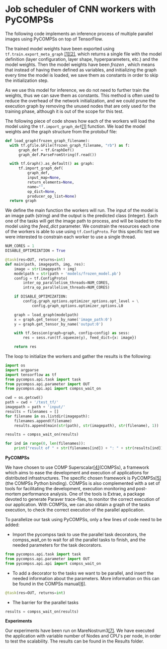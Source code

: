 # Job scheduler of CNN workers with PyCOMPSs

The following code implements an inference process of multiple parallel images
using PyCOMPSs on top of TensorFlow.

The trained model weights have been exported using `tf.train.export_meta_graph`
[[1]][API][[2]][howto], which returns a single file with the model definition
(layer configuration, layer shape, hyperparameters, etc.) and the model weights.
Then the model weights have been *frozen* , which means that instead of having
them defined as variables, and initializing the graph every time the model is
loaded, we save them as constants in order to skip the initialization step.

As we use this model for inference, we do not need to further train the weights,
thus we can save them as constants. This method is often used to reduce the
overhead of the network initialization, and we could prune the execution graph by
removing the unused nodes that are only used for the training phase, although it
is out of the scope for this test.

The following piece of code shows how each of the workers will load the model
using the `tf.import_graph_def`[[1]][API2] function. We load the model weights
and the graph structure from the protobuf file:

```python
def load_graph(frozen_graph_filename):
  with tf.gfile.GFile(frozen_graph_filename, "rb") as f:
      graph_def = tf.GraphDef()
      graph_def.ParseFromString(f.read())

  with tf.Graph().as_default() as graph:
      tf.import_graph_def(
          graph_def,
          input_map=None,
          return_elements=None,
          name="",
          op_dict=None,
          producer_op_list=None)
  return graph
```

We define the main function the workers will run. The input of the model is an
image path (string) and the output is the predicted class (integer). Each one of
the tasks will get the image path to process, and will be loaded to the model
using the *feed_dict* parameter. We constrain the resources each one of the
workers is able to use using `tf.ConfigProto`. For this specific test we were
interested to constrain each worker to use a single thread.

```python
NUM_CORES = 1
DISABLE_OPTIMIZATION = True

@task(res=OUT, returns=int)
def main(path, imagepath, img, res):
    image = str(imagepath + img)
    modelpath = str(path + 'models/frozen_model.pb')
    config = tf.ConfigProto(
        inter_op_parallelism_threads=NUM_CORES,
        intra_op_parallelism_threads=NUM_CORES)

    if DISABLE_OPTIMIZATION:
        config.graph_options.optimizer_options.opt_level = \
            config.graph_options.optimizer_options.L0

    graph = load_graph(modelpath)
    x = graph.get_tensor_by_name('image_path:0')
    y = graph.get_tensor_by_name('output:0')

    with tf.Session(graph=graph, config=config) as sess:
        res = sess.run(tf.squeeze(y), feed_dict={x: image})

    return res
```

The loop to initialize the workers and gather the results is the following:

```python
import os
import argparse
import tensorflow as tf
from pycompss.api.task import task
from pycompss.api.parameter import OUT
from pycompss.api.api import compss_wait_on

cwd = os.getcwd()
path = cwd + '/test_tf/'
imagepath = path + 'input/'
results = filenames = []
for filename in os.listdir(imagepath):
    filenames.append(filename)
    results.append(main(str(path), str(imagepath), str(filename), 1))

results = compss_wait_on(results)

for ind in range(0, len(filenames)):
    print("result of " + str(filenames[ind]) + ": " + str(results[ind]))
```

**PyCOMPSs**

We have chosen to use COMP Superscalar[[4]][COMPSs](COMPSs), a framework which aims to ease the development and execution of applications for distributed infrastructures. The specific chosen framework is PyCOMPSs[[5]][PyCOMPSs] (the COMPSs Python binding). COMPSs is also complemented with a set of tools for facilitating the development, execution monitoring and post-mortem performance analysis. One of the tools is Extrae, a package devoted to generate Paraver trace-files, to monitor the correct execution of our application. With COMPSs, we can also obtain a graph of the tasks execution, to check the correct execution of the parallel application.

To parallelize our task using PyCOMPSs, only a few lines of code need to be added:
- Import the pycompss task to use the parallel task decorators, the compss_wait_on to wait for all the parallel tasks to finish, and the needed parameters for the task decorators.
```python
from pycompss.api.task import task
from pycompss.api.parameter import OUT
from pycompss.api.api import compss_wait_on
```
- To add a decorator to the tasks we want to be parallel, and insert the needed information about the parameters. More information on this can be found in the COMPSs manual[[6]][COMPSsManual].
```python
@task(res=OUT, returns=int)
```
- The barrier for the parallel tasks
```python
results = compss_wait_on(results)
```

**Experiments**

Our experiments have been run on MareNostrum3[[7]][MN3]. We have executed the application with variable number of Nodes and CPU's per node, in order to test the scalability. The results can be found in the Results folder.

[API]: https://www.tensorflow.org/api_docs/python/state_ops/exporting_and_importing_meta_graphs#export_meta_graph
[API2]: https://www.tensorflow.org/api_docs/python/framework/utility_functions#import_graph_def
[howto]: https://www.tensorflow.org/how_tos/meta_graph/
[COMPSs]: https://www.bsc.es/research-and-development/software-and-apps/software-list/comp-superscalar/documentation
[PyCOMPSs]: http://journals.sagepub.com/doi/abs/10.1177/1094342015594678
[COMPSsManual]: http://compss.bsc.es/releases/compss/latest/docs/COMPSs_User_Manual_App_Development.pdf?tracked=true
[MN3]: https://www.bsc.es/innovation-and-services/supercomputers-and-facilities/marenostrum
